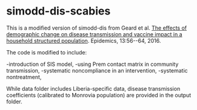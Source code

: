 # simodd-dis-scabies

This is a modified version of simodd-dis from Geard et al. [The effects of demographic change on disease transmission and vaccine impact in a household structured population](https://www.sciencedirect.com/science/article/pii/S175543651500081X). Epidemics, 13:56--64, 2016.


The code is modified to include:

-introduction of SIS model, 
-using Prem contact matrix in community transmission, 
-systematic noncompliance in an intervention,
-systematic nontreatment,

While data folder includes Liberia-specific data, disease transmission coefficients (calibrated to Monrovia population) are provided in the output folder. 